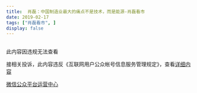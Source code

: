 ```yaml
---
title:  肖磊：中国制造业最大的痛点不是技术，而是能源-肖磊看市
date: 2019-02-17
tags: ["肖磊看市", ]
display: false
---
```



## 
此内容因违规无法查看

接相关投诉，此内容违反《互联网用户公众帐号信息服务管理规定》，查看[详细内容](http://www.cac.gov.cn/2017-09/07/c_1121624269.htm)


[微信公众平台运营中心](http://mp.weixin.qq.com/mp/opshowpage?action=main#wechat_redirect)